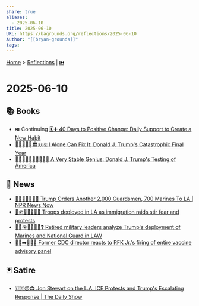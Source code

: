 ```yaml
---
share: true
aliases:
  - 2025-06-10
title: 2025-06-10
URL: https://bagrounds.org/reflections/2025-06-10
Author: "[[bryan-grounds]]"
tags: 
---
```

[Home](../index.md) > [Reflections](./index.md) | [⏮️](./2025-06-09.md)  
# 2025-06-10  
## 📚 Books  
- ⏯️ Continuing [🗓️➕ 40 Days to Positive Change: Daily Support to Create a New Habit](../books/40-days-to-positive-change-daily-support-to-create-a-new-habit.md)  
- [🍊🤡🤥👹💥🏛️🇺🇸 I Alone Can Fix It: Donald J. Trump's Catastrophic Final Year](../books/i-alone-can-fix-it-donald-j-trumps-catastrophic-final-year.md)  
- [🤡🫨😭🤬😵‍💫🤥👹🇺🇸 A Very Stable Genius: Donald J. Trump's Testing of America](../books/a-very-stable-genius-donald-j-trumps-testing-of-america.md)  
  
## 📰 News  
- [👨‍⚖️💂‍♂️🚨🇺🇸 Trump Orders Another 2,000 Guardsmen, 700 Marines To LA | NPR News Now](../videos/trump-orders-another-2000-guardsmen-700-marines-to-la-npr-news-now.md)  
- [👹🪖🇺🇸🚧✊🏾 Troops deployed in LA as immigration raids stir fear and protests](../videos/troops-deployed-in-la-as-immigration-raids-stir-fear-and-protests.md)  
- [👴🏻🪖🇺🇸🤥👹❓ Retired military leaders analyze Trump's deployment of Marines and National Guard in LAW](../videos/retired-military-leaders-analyze-trumps-deployment-of-marines-and-national-guard-in-la.md)  
- [👨‍⚕️➡️😬💉💥 Former CDC director reacts to RFK Jr.'s firing of entire vaccine advisory panel](../videos/former-cdc-director-reacts-to-rfk-jrs-firing-of-entire-vaccine-advisory-panel.md)  
  
## 🃏 Satire  
- [🇺🇸😡📺 Jon Stewart on the L.A. ICE Protests and Trump's Escalating Response | The Daily Show](../videos/jon-stewart-on-the-la-ice-protests-and-trumps-escalating-response-the-daily-show.md)